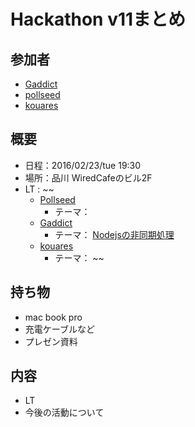 # Hackathon v11まとめ

## 参加者
* [Gaddict](https://github.com/Gaddict)
* [pollseed](https://github.com/pollseed)
* [kouares](https://github.com/kouares)

## 概要
* 日程：2016/02/23/tue 19:30
* 場所：品川 WiredCafeのビル2F
* LT : 
~~
  * [Pollseed](https://github.com/pollseed)
    * テーマ： []()
  * [Gaddict](https://github.com/Gaddict)
    * テーマ： [Nodejsの非同期処理]()
  * [kouares](https://github.com/kouares)
    * テーマ： []()
~~

## 持ち物
* mac book pro
* 充電ケーブルなど
* プレゼン資料

## 内容
* LT
* 今後の活動について
